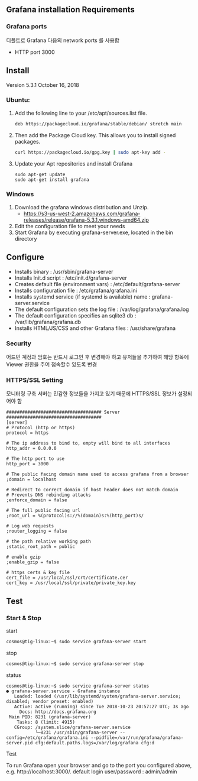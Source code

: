 ## Grafana installation Requirements

### Grafana ports
디폴트로 Grafana 다음의 network ports 를 사용함
* HTTP port 3000

## Install
Version 5.3.1 October 16, 2018

### Ubuntu: 
1. Add the following line to your /etc/apt/sources.list file.
    ```bash
    deb https://packagecloud.io/grafana/stable/debian/ stretch main
    ```
2. Then add the Package Cloud key. This allows you to install signed packages.
    ```bash
    curl https://packagecloud.io/gpg.key | sudo apt-key add -
    ```
3. Update your Apt repositories and install Grafana
    ```
    sudo apt-get update
    sudo apt-get install grafana
    ```

### Windows
1. Download the grafana windows distribution and Unzip.
    * https://s3-us-west-2.amazonaws.com/grafana-releases/release/grafana-5.3.1.windows-amd64.zip 
2. Edit the configuration file to meet your needs
3. Start Grafana by executing grafana-server.exe, located in the bin directory

## Configure
* Installs binary : /usr/sbin/grafana-server
* Installs Init.d script : /etc/init.d/grafana-server
* Creates default file (environment vars) : /etc/default/grafana-server
* Installs configuration file : /etc/grafana/grafana.ini
* Installs systemd service (if systemd is available) name : grafana-server.service
* The default configuration sets the log file :  /var/log/grafana/grafana.log
* The default configuration specifies an sqlite3 db :  /var/lib/grafana/grafana.db
* Installs HTML/JS/CSS and other Grafana files :  /usr/share/grafana
### Security
어드민 계정과 암호는 반드시 로그인 후 변경해야 하고 유저들을 추가하여 해당 항목에 Viewer 권한을 주어 접속할수 있도록 변경
### HTTPS/SSL Setting
모니터링 구축 서버는 민감한 정보들을 가지고 있기 때문에 HTTPS/SSL 정보가 설정되어야 함

```
#################################### Server #################################### 
[server] 
# Protocol (http or https) 
protocol = https 

# The ip address to bind to, empty will bind to all interfaces 
http_addr = 0.0.0.0 

# The http port to use 
http_port = 3000 

# The public facing domain name used to access grafana from a browser 
;domain = localhost 

# Redirect to correct domain if host header does not match domain 
# Prevents DNS rebinding attacks 
;enforce_domain = false 

# The full public facing url 
;root_url = %(protocol)s://%(domain)s:%(http_port)s/ 

# Log web requests 
;router_logging = false 

# the path relative working path 
;static_root_path = public 

# enable gzip 
;enable_gzip = false 

# https certs & key file 
cert_file = /usr/local/ssl/crt/certificate.cer 
cert_key = /usr/local/ssl/private/private_key.key 
```

## Test
### Start & Stop
start
``` bash
cosmos@tig-linux:~$ sudo service grafana-server start
```

stop 
``` bash
cosmos@tig-linux:~$ sudo service grafana-server stop
```

status
```
cosmos@tig-linux:~$ sudo service grafana-server status
● grafana-server.service - Grafana instance
   Loaded: loaded (/usr/lib/systemd/system/grafana-server.service; disabled; vendor preset: enabled)
   Active: active (running) since Tue 2018-10-23 20:57:27 UTC; 3s ago
     Docs: http://docs.grafana.org
 Main PID: 8231 (grafana-server)
    Tasks: 8 (limit: 4915)
   CGroup: /system.slice/grafana-server.service
           └─8231 /usr/sbin/grafana-server --config=/etc/grafana/grafana.ini --pidfile=/var/run/grafana/grafana-server.pid cfg:default.paths.logs=/var/log/grafana cfg:d
```

Test

To run Grafana open your browser and go to the port you configured above, e.g. http://localhost:3000/.
default login user/password : admin/admin

